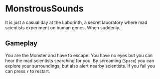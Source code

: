 # MonstrousSounds
It is just a casual day at the Laborinth, 
a secret laboratory where mad scientists experiment on human genes. 
When suddenly...

## Gameplay
You are the Monster and have to escape!
You have no eyes but you can hear the mad scientists searching for you.
By screaming (`Space`) you can explore your surroundings, but also alert nearby scientists.
If you fail you can press `r` to restart.
